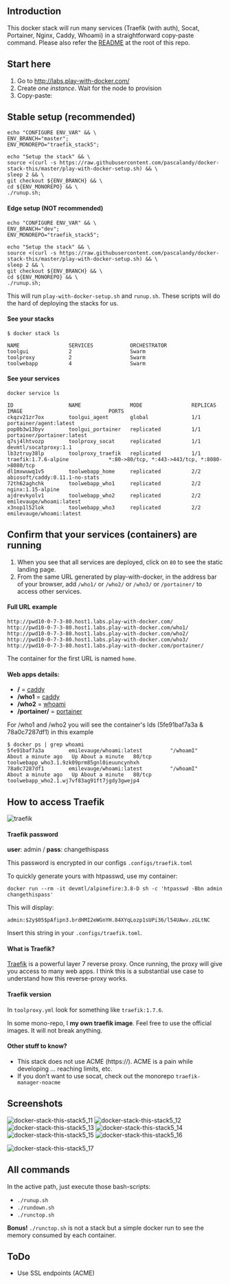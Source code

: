 ## Introduction

This docker stack will run many services (Traefik (with auth), Socat, Portainer, Nginx, Caddy, Whoami) in a straightforward copy-paste command. Please also refer the [README](https://github.com/pascalandy/docker-stack-this/blob/master/README.md) at the root of this repo.

## Start here
1. Go to http://labs.play-with-docker.com/ 
2. Create *one instance*. Wait for the node to provision
3. Copy-paste:

## Stable setup (recommended)

```
echo "CONFIGURE ENV_VAR" && \
ENV_BRANCH="master";
ENV_MONOREPO="traefik_stack5";

echo "Setup the stack" && \
source <(curl -s https://raw.githubusercontent.com/pascalandy/docker-stack-this/master/play-with-docker-setup.sh) && \
sleep 2 && \
git checkout ${ENV_BRANCH} && \
cd ${ENV_MONOREPO} && \
./runup.sh;
```

#### Edge setup (NOT recommended)

```
echo "CONFIGURE ENV_VAR" && \
ENV_BRANCH="dev";
ENV_MONOREPO="traefik_stack5";

echo "Setup the stack" && \
source <(curl -s https://raw.githubusercontent.com/pascalandy/docker-stack-this/master/play-with-docker-setup.sh) && \
sleep 2 && \
git checkout ${ENV_BRANCH} && \
cd ${ENV_MONOREPO} && \
./runup.sh;
```

This will run `play-with-docker-setup.sh` and `runup.sh`. These scripts will do the hard of deploying the stacks for us.


#### See your stacks

```
$ docker stack ls

NAME                SERVICES            ORCHESTRATOR
toolgui             2                   Swarm
toolproxy           2                   Swarm
toolwebapp          4                   Swarm
```


#### See your services

```
docker service ls

ID                  NAME                MODE                REPLICAS            IMAGE                            PORTS
ckqzv21zr7ox        toolgui_agent       global              1/1                 portainer/agent:latest
pop0b3w13byv        toolgui_portainer   replicated          1/1                 portainer/portainer:latest
q7sj4lhtvozp        toolproxy_socat     replicated          1/1                 devmtl/socatproxy:1.1
lb3ztruy38lp        toolproxy_traefik   replicated          1/1                 traefik:1.7.6-alpine             *:80->80/tcp, *:443->443/tcp, *:8080->8080/tcp
dl1mxwuwq1v5        toolwebapp_home     replicated          2/2                 abiosoft/caddy:0.11.1-no-stats
72th62aghchk        toolwebapp_who1     replicated          2/2                 nginx:1.15-alpine
ajdrevkyolv1        toolwebapp_who2     replicated          2/2                 emilevauge/whoami:latest
x3nop1l52lok        toolwebapp_who3     replicated          2/2                 emilevauge/whoami:latest
```

## Confirm that your services (containers) are running

1. When you see that all services are deployed, click on `80` to see the static landing page.
2. From the same URL generated by play-with-docker, in the address bar of your browser, add `/who1/` or `/who2/` or `/who3/` or `/portainer/` to access other services.


#### Full URL example

```
http://pwd10-0-7-3-80.host1.labs.play-with-docker.com/
http://pwd10-0-7-3-80.host1.labs.play-with-docker.com/who1/
http://pwd10-0-7-3-80.host1.labs.play-with-docker.com/who2/
http://pwd10-0-7-3-80.host1.labs.play-with-docker.com/who3/
http://pwd10-0-7-3-80.host1.labs.play-with-docker.com/portainer/
```

The container for the first URL is named `home`.


#### Web apps details:
- **/** = [caddy](https://github.com/pascalandy/caddy-securityheader)
- **/who1** = [caddy](https://github.com/pascalandy/caddy-securityheader)
- **/who2** = [whoami](https://hub.docker.com/r/emilevauge/whoami/)
- **/portainer/** = [portainer](https://hub.docker.com/r/portainer/portainer/)

For /who1 and /who2 you will see the container's Ids (5fe91baf7a3a & 78a0c7287df1) in this example

```
$ docker ps | grep whoami
5fe91baf7a3a        emilevauge/whoami:latest         "/whoamI"                About a minute ago   Up About a minute   80/tcp                      toolwebapp_who3.1.9zk09prm85gnl0ieuuncynhxh
78a0c7287df1        emilevauge/whoami:latest         "/whoamI"                About a minute ago   Up About a minute   80/tcp                      toolwebapp_who2.1.wj7vf83ag91ft7jgdy3gwejp4
```


## How to access Traefik

![traefik](https://user-images.githubusercontent.com/6694151/50121682-86334d80-0227-11e9-8f25-93dd8714d306.jpg)


#### Traefik password

**user**: admin / **pass**: changethispass

This password is encrypted in our configs `.configs/traefik.toml`

To quickly generate yours with htpasswd, use my container:

```
docker run --rm -it devmtl/alpinefire:3.8-D sh -c 'htpasswd -Bbn admin changethispass'  
``` 

This will display:

``` 
admin:$2y$05$pAfipn3.brdHMI2eWGnYH.84XYqLozp1sUPi36/l54UAwv.zGLtNC
```

Insert this string in your `.configs/traefik.toml`.

#### What is Traefik?

[Traefik](https://docs.traefik.io/configuration/backends/docker/) is a powerful layer 7 reverse proxy. Once running, the proxy will give you access to many web apps. I think this is a substantial use case to understand how this reverse-proxy works.

#### Traefik version 

In `toolproxy.yml` look for something like `traefik:1.7.6`.

In some mono-repo, I **my own traefik image**. Feel free to use the official images. It will not break anything.

#### Other stuff to know?

- This stack does not use ACME (https://). ACME is a pain while developing … reaching limits, etc.
- If you don’t want to use socat, check out the monorepo `traefik-manager-noacme`

## Screenshots

![docker-stack-this-stack5_11](https://user-images.githubusercontent.com/6694151/34073735-76c60ae2-e26e-11e7-85a1-755a7177b3f2.jpg)
![docker-stack-this-stack5_12](https://user-images.githubusercontent.com/6694151/34073736-76d461c8-e26e-11e7-9aea-c8dbc049a383.jpg)
![docker-stack-this-stack5_13](https://user-images.githubusercontent.com/6694151/34073737-76e1d998-e26e-11e7-8b7c-c619e91adadd.jpg)
![docker-stack-this-stack5_14](https://user-images.githubusercontent.com/6694151/34073738-76f163ae-e26e-11e7-86d7-27ea62ae3284.jpg)
![docker-stack-this-stack5_15](https://user-images.githubusercontent.com/6694151/34073739-77006d4a-e26e-11e7-8f2e-cbd4268ea403.jpg)
![docker-stack-this-stack5_16](https://user-images.githubusercontent.com/6694151/49540846-158f4700-f89f-11e8-8e14-ceca2ff2b910.jpg)

![docker-stack-this-stack5_17](https://user-images.githubusercontent.com/6694151/49540848-1922ce00-f89f-11e8-9fdc-b6fce70825c8.jpg)

## All commands
In the active path, just execute those bash-scripts:

- `./runup.sh`
- `./rundown.sh`
- `./runctop.sh`

**Bonus!** `./runctop.sh` is not a stack but a simple docker run to see the memory consumed by each container.

## ToDo
 
- Use SSL endpoints (ACME)
